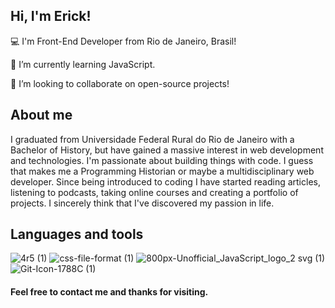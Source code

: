 
## Hi, I'm Erick!

 

:computer: I'm Front-End Developer from Rio de Janeiro, Brasil!

🌱 I’m currently learning JavaScript.

 👯 I’m looking to collaborate on open-source projects!



## About me

 I graduated from Universidade Federal Rural do Rio de Janeiro with a Bachelor of History, but have gained a massive interest in web development and technologies. I'm passionate about building things with code. I guess that makes me a Programming Historian or maybe a multidisciplinary web developer.
 Since being introduced to coding I have started reading articles, listening to podcasts, taking online courses and creating a portfolio of projects. I sincerely think that I've discovered my passion in life.

## Languages and tools


![4r5 (1)](https://user-images.githubusercontent.com/49876146/136490327-0af71396-72ba-46a6-889e-f609ab779c7f.png)
![css-file-format (1)](https://user-images.githubusercontent.com/49876146/136490795-16f67909-b548-481d-85d9-054025be6560.png)
![800px-Unofficial_JavaScript_logo_2 svg (1)](https://user-images.githubusercontent.com/49876146/136489935-2adf642d-838c-44da-ac72-8e287e79c0be.png)
![Git-Icon-1788C (1)](https://user-images.githubusercontent.com/49876146/136493173-71cf9ddc-9454-4762-9dda-c7e074db99ca.png)






#### Feel free to contact me and thanks for visiting.

<!--

Here are some ideas to get you started

- 🔭 I’m currently working on ...
- 🌱 I’m currently learning ...
- 👯 I’m looking to collaborate on ...
- 🤔 I’m looking for help with ...
- 💬 Ask me about ...
- 📫 How to reach me: ...
- 😄 Pronouns: ...
- ⚡ Fun fact: ...
-->
